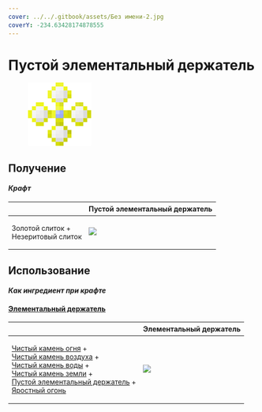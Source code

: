 ```yaml
---
cover: ../../.gitbook/assets/Без имени-2.jpg
coverY: -234.63428174878555
---
```


# Пустой элементальный держатель

<figure><img src="../../.gitbook/assets/pure_element_holder_core_128.png" alt=""><figcaption></figcaption></figure>

## Получение

#### _Крафт_

| ㅤ                                             | Пустой элементальный держатель                             |
| --------------------------------------------- | ---------------------------------------------------------- |
| <p>Золотой слиток +<br>Незеритовый слиток</p> | ![](../../.gitbook/assets/pure\_element\_holder\_core.png) |

## Использование

#### _Как ингредиент при крафте_

#### [Элементальный держатель](pure\_element\_holder.md)

| ㅤ                                                                                                                                                                                                                                                                                                                                                                               | Элементальный держатель                              |
| ------------------------------------------------------------------------------------------------------------------------------------------------------------------------------------------------------------------------------------------------------------------------------------------------------------------------------------------------------------------------------- | ---------------------------------------------------- |
| <p><a href="pristine_fire_gem.md">Чистый камень огня</a> +<br><a href="pristine_air_gem.md">Чистый камень воздуха</a> +<br><a href="pristine_water_gem.md">Чистый камень воды</a> +<br><a href="pristine_earth_gem.md">Чистый камень земли</a> +<br><a href="pure_element_holder_core.md">Пустой элементальный держатель</a> +<br><a href="fury_fire.md">Яростный огонь</a></p> | ![](../../.gitbook/assets/pure\_element\_holder.png) |
